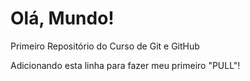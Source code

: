 # Olá, Mundo!
 Primeiro Repositório do Curso de Git e GitHub

Adicionando esta linha para fazer meu primeiro "PULL"!
